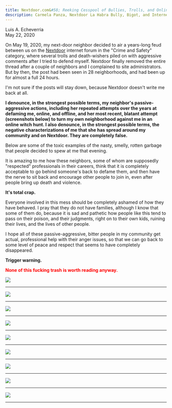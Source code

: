 ```yaml
---
title: Nextdoor.com&#58; Reeking Cesspool of Bullies, Trolls, and Online Vigilantes
description: Carmela Panza, Nextdoor La Habra Bully, Bigot, and Internet Troll; Nextdoor Bullying; Nextdoor Bullies; Jeniffer Porras, Old-Man Hating La Habra Internet Troll and Death-Wisher; Defamation of Character
---
```


Luis A. Echeverria<br/>
May 22, 2020

On May 19, 2020, my next-door neighbor decided to air a years-long feud between us on the <a href="https://nextdoor.com/" target="_blank">Nextdoor</a> internet forum in the "Crime and Safety" category, where several trolls and death-wishers piled on with aggressive comments after I tried to defend myself. Nextdoor finally removed the entire thread after a couple of neighbors and I complained to site administrators. But by then, the post had been seen in 28 neighborhoods, and had been up for almost a full 24 hours.

I'm not sure if the posts will stay down, because Nextdoor doesn't write me back at all.

**I denounce, in the strongest possible terms, my neighbor's passive-aggressive actions, including her repeated attempts over the years at defaming me, online, and offline, and her most recent, blatant attempt (screenshots below) to turn my own neighborhood against me in an online witch hunt. I also denounce, in the strongest possible terms, the negative characterizations of me that she has spread around my community and on Nextdoor. They are completely false.**

Below are some of the toxic examples of the nasty, smelly, rotten garbage that people decided to spew at me that evening.

It is amazing to me how these neighbors, some of whom are supposedly "respected" professionals in their careers, think that it is completely acceptable to go behind someone's back to defame them, and then have the nerve to sit back and encourage other people to join in, even after people bring up death and violence.

**It's total crap.**

Everyone involved in this mess should be completely ashamed of how they have behaved. I pray that they do not have families, although I know that some of them do, because it is sad and pathetic how people like this tend to pass on their poison, and their judgments, right on to their own kids, ruining their lives, and the lives of other people.

I hope all of these passive-aggressive, bitter people in my community get actual, professional help with their anger issues, so that we can go back to some level of peace and respect that seems to have completely disappeared.

**Trigger warning.**

<strong style="color:red !important">None of this fucking trash is worth reading anyway.</strong>

<img src="../assets/images/carmelas-nasty-post-clipped.jpg"/><br/>
<hr/>
<img src="../assets/images/jeniffer-porras-aggressive-nasty-ignorant-internet-troll-1.jpg"/>
<hr/>
<img src="../assets/images/jeniffer-porras-disgusting-death-wishing-internet-bigot.jpg"/><br/>
<hr/>
<img src="../assets/images/trolls-who-celebrate-old-men-dying-in-la-habra-california-90631.jpg"/><br/>
<hr/>
<img src="../assets/images/deandra-montiel-passive-aggressive-internet-troll-1.jpg"/><br/>
<hr/>
<img src="../assets/images/carmela-blames-everyone-for-her-burglary.jpg"/><br/>
<hr/>
<img src="../assets/images/carmela-creepy-neighbor-schtick-2018.jpg"/><br/>
<hr/>

<img src="../assets/images/jonathan-leon-judgmental-internet-commenter.jpg"/><br/>
<hr/>
<img src="../assets/images/carmela-panza-racist-nextdoor-troll.jpg"/><br/>
<hr/>




